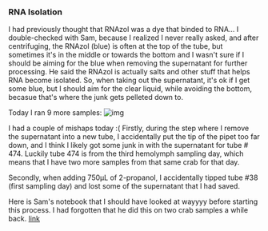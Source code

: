 ### RNA Isolation

I had previously thought that RNAzol was a dye that binded to RNA... I double-checked with Sam, because I realized I never really asked, and after centrifuging, the RNAzol (blue) is often at the top of the tube, but sometimes it's in the middle or towards the bottom and I wasn't sure if I should be aiming for the blue when removing the supernatant for further processing. He said the RNAzol is actually salts and other stuff that helps RNA become isolated. So, when taking out the supernatant, it's ok if I get some blue, but I should aim for the clear liquid, while avoiding the bottom, becasue that's where the junk gets pelleted down to.

Today I ran 9 more samples:
![img](http://owl.fish.washington.edu/scaphapoda/grace/Crab-project/RNA-isolation-third-batch.png)


I had a couple of mishaps today :(
Firstly, during the step where I remove the supernatant into a new tube, I accidentally put the tip of the pipet too far down, and I think I likely got some junk in with the supernatant for tube # 474. Luckily tube 474 is from the third hemolymph sampling day, which means that I have two more samples from that same crab for that day. 

Secondly, when adding 750µL of 2-propanol, I accidentally tipped tube #38 (first sampling day) and lost some of the supernatant that I had saved. 

Here is Sam's notebook that I should have looked at wayyyy before starting this process. I had forgotten that he did this on two crab samples a while back.
[link](http://onsnetwork.org/kubu4/category/tanner-crab-rnaseq/)
